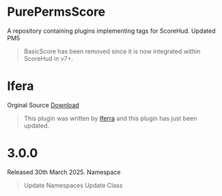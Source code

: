 # PurePermsScore
A repository containing plugins implementing tags for ScoreHud.
Updated PM5

> BasicScore has been removed since it is now integrated within ScoreHud in v7+.

# Ifera
Orginal Source [Download](https://github.com/Ifera/ScoreHudX/tree/main/PurePermsScore)
> This plugin was written by [Iferra](https://github.com/Ifera) and this plugin has just been updated.

# 3.0.0
Released 30th March 2025.
Namespace
> Update Namespaces
> Update Class
